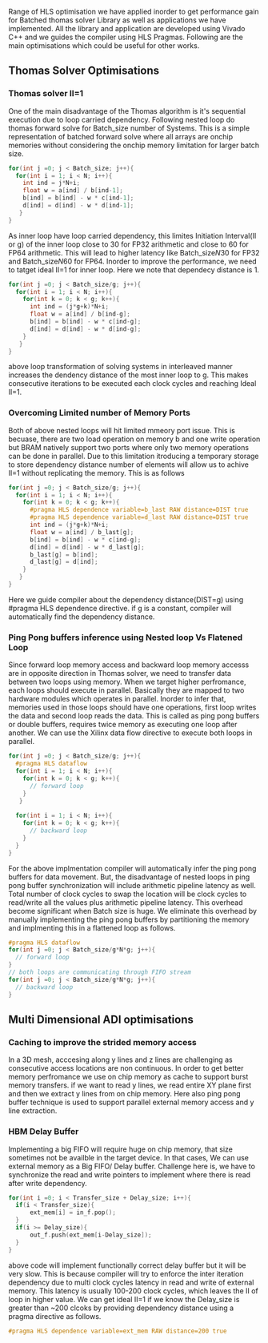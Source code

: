 Range of HLS optimisation we have applied inorder to get performance gain for Batched thomas solver Library as well as applications we have implemented. All the library and application are developed using Vivado C++ and we guides the compiler using HLS Pragmas. Following are the main optimisations which could be useful for other works. 

## Thomas Solver Optimisations

### Thomas solver II=1 
One of the main disadvantage of the Thomas algorithm is it's sequential execution due to loop carried dependency. Following nested loop do thomas forward solve for Batch_size number of Systems. This is a simple representation of batched forward solve where all arrays are onchip memories without considering the onchip memory limitation for larger batch size.  

```C
for(int j =0; j < Batch_size; j++){
  for(int i = 1; i < N; i++){
    int ind = j*N+i; 
    float w = a[ind] / b[ind-1];
    b[ind] = b[ind] - w * c[ind-1];
    d[ind] = d[ind] - w * d[ind-1];
   }
}
```
As inner loop have loop carried dependency, this limites Initiation Interval(II or g) of the inner loop close to 30 for FP32 arithmetic and close to 60 for FP64 arithmetic.  This will lead to higher latency like Batch_size*N*30 for FP32 and Batch_size*N*60 for FP64. Inorder to improve the performance, we need to tatget ideal II=1 for inner loop. Here we note that dependecy distance is 1. 

```C
for(int j =0; j < Batch_size/g; j++){
  for(int i = 1; i < N; i++){
    for(int k = 0; k < g; k++){
      int ind = (j*g+k)*N+i; 
      float w = a[ind] / b[ind-g];
      b[ind] = b[ind] - w * c[ind-g];
      d[ind] = d[ind] - w * d[ind-g];
    }
   }
}
```
above loop transformation of solving systems in interleaved manner increases the dendency distance of the most inner loop to g. This makes consecutive iterations to be executed each clock cycles and reaching Ideal II=1.

### Overcoming Limited number of Memory Ports
Both of above nested loops will hit limited mmeory port issue. This is becuase, there are two load operation on memory b and one write operation but BRAM natively support two ports where only two memory operations can be done in parallel. Due to this limitation itroducing a temporary storage to store dependency distance number of elements will allow us to achive II=1 without replicating the memory. This is as follows
```C
for(int j =0; j < Batch_size/g; j++){
  for(int i = 1; i < N; i++){
    for(int k = 0; k < g; k++){
      #pragma HLS dependence variable=b_last RAW distance=DIST true
      #pragma HLS dependence variable=d_last RAW distance=DIST true
      int ind = (j*g+k)*N+i; 
      float w = a[ind] / b_last[g];
      b[ind] = b[ind] - w * c[ind-g];
      d[ind] = d[ind] - w * d_last[g];
      b_last[g] = b[ind];
      d_last[g] = d[ind];
    }
   }
}
```
Here we guide compiler about the dependency distance(DIST=g) using #pragma HLS dependence directive. if g is a constant, compiler will automatically find the dependency distance. 

### Ping Pong buffers inference using Nested loop Vs Flatened Loop 
Since forward loop memory access and backward loop memory accesss are in opposite direction in Thomas solver, we need to transfer data between two loops using memory. When we target higher perfromance, each loops should execute in parallel. Basically they are mapped to two hardware modules which operates in parallel. Inorder to infer that, memories used in those loops should have one operations, first loop writes the data and second loop reads the data. This is called as ping pong buffers or double buffers, requires twice memory as executing one loop after another. We can use the Xilinx data flow directive to execute both loops in parallel. 

```C
for(int j =0; j < Batch_size/g; j++){
  #pragma HLS dataflow
  for(int i = 1; i < N; i++){
    for(int k = 0; k < g; k++){
      // forward loop
    }
   }
   
  for(int i = 1; i < N; i++){
    for(int k = 0; k < g; k++){
      // backward loop
    }
  }
}
```  

For the above implmentation compiler will automatically infer the ping pong buffers for data movement. But, the disadvantage of nested loops in ping pong buffer synchronization will include arithmetic pipeline latency as well. Total number of clock cycles to swap the location will be clock cycles to read/write all the values plus arithmetic pipeline latency. This overhead become significant when Batch size is huge. We eliminate this overhead by manually implementing the ping pong buffers by partitioning the memory and implmenting this in a flattened loop as follows. 


```C
#pragma HLS dataflow
for(int j =0; j < Batch_size/g*N*g; j++){
  // forward loop
}
// both loops are communicating through FIFO stream
for(int j =0; j < Batch_size/g*N*g; j++){
  // backward loop
}
```


## Multi Dimensional ADI optimisations

### Caching to improve the strided memory access 
In a 3D mesh, acccesing along y lines and z lines are challenging as consecutive access locations are non continuous. In order to get better memory perfromance we use on chip memory as cache to support burst memory transfers. if we want to read y lines, we read entire XY plane first and then we extract y lines from on chip memory. Here also ping pong buffer technique is used to support parallel external memory access and y line extraction.

### HBM Delay Buffer 
Implementing a big FIFO will require huge on chip memory, that size sometimes not be availble in the target device. In that cases, We can use external memory as a Big FIFO/ Delay buffer. Challenge here is, we have to synchronize the read and write pointers to implement where there is read after write dependency.  

```C
for(int i =0; i < Transfer_size + Delay_size; i++){
  if(i < Transfer_size){
      ext_mem[i] = in_f.pop();
  }
  if(i >= Delay_size){
      out_f.push(ext_mem[i-Delay_size]);
  }
}
```
above code will implement functionally correct delay buffer but it will be very slow. This is because compiler will try to enforce the inter iteration dependency due to multi clock cycles latency in read and write of external memory. This latency is usually 100-200 clock cycles, which leaves the II of loop in higher value. We can get ideal II=1 if we know the Delay_size is greater than ~200 clcoks by providing dependency distance using a pragma directive as follows.  

```C
#pragma HLS dependence variable=ext_mem RAW distance=200 true
```
